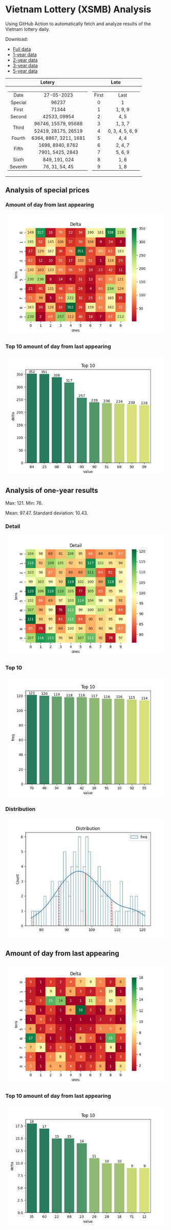 # Vietnam Lottery (XSMB) Analysis

Using GitHub Action to automatically fetch and analyze results of the Vietnam lottery daily.

Download:

* [Full data](https://raw.githubusercontent.com/khiemdoan/vietnam-lottery-xsmb-analysis/main/results/xsmb.csv)
* [1-year data](https://raw.githubusercontent.com/khiemdoan/vietnam-lottery-xsmb-analysis/main/results/xsmb_1_year.csv)
* [2-year data](https://raw.githubusercontent.com/khiemdoan/vietnam-lottery-xsmb-analysis/main/results/xsmb_2_year.csv)
* [3-year data](https://raw.githubusercontent.com/khiemdoan/vietnam-lottery-xsmb-analysis/main/results/xsmb_3_year.csv)
* [5-year data](https://raw.githubusercontent.com/khiemdoan/vietnam-lottery-xsmb-analysis/main/results/xsmb_5_year.csv)

| Lotery      | Loto |
| :-----------: | :-----------: |
| <table><tr><td>Date</td><td>27-05-2023</td></tr><tr><td>Special</td><td>96237</td></tr><tr><td>First</td><td>71344</td></tr><tr><td>Second</td><td>42533, 09954</td></tr><tr><td rowspan="2">Third</td><td>96746, 15579, 95688</td></tr><tr><td>52419, 28175, 26519</td></tr><tr><td>Fourth</td><td>6364, 8867, 3211, 1681</td></tr><tr><td rowspan="2">Fifth</td><td>1698, 8940, 8762</td></tr><tr><td>7901, 5425, 2843</td></tr><tr><td>Sixth</td><td>849, 191, 024</td></tr><tr><td>Seventh</td><td>76, 31, 54, 45</td></tr></table> | <table><tr><td>First</td><td>Last</td></tr><tr><td>0</td><td>1</td></tr><tr><td>1</td><td>1, 9, 9</td></tr><tr><td>2</td><td>4, 5</td></tr><tr><td>3</td><td>1, 3, 7</td></tr><tr><td>4</td><td>0, 3, 4, 5, 6, 9</td></tr><tr><td>5</td><td>4, 4</td></tr><tr><td>6</td><td>2, 4, 7</td></tr><tr><td>7</td><td>5, 6, 9</td></tr><tr><td>8</td><td>1, 8</td></tr><tr><td>9</td><td>1, 8</td></tr></table> |


<h2>Analysis of special prices</h2>

<h3>Amount of day from last appearing</h3>

![Delta](images/special_delta.jpg)

<h3>Top 10 amount of day from last appearing</h3>

![Delta top 10](images/special_delta_top_10.jpg)

<h2>Analysis of one-year results</h2>

Max: 121. Min: 76.

Mean: 97.47. Standard deviation: 10.43.

<h3>Detail</h3>

![Detail](images/heatmap.jpg)

<h3>Top 10</h3>

![Top 10](images/top-10.jpg)

<h3>Distribution</h3>

![Distribution](images/distribution.jpg)

<h2>Amount of day from last appearing</h2>

![Delta](images/delta.jpg)

<h3>Top 10 amount of day from last appearing</h3>

![Delta top 10](images/delta_top_10.jpg)